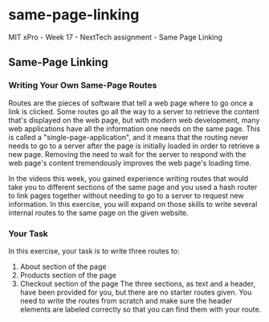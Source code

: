 # same-page-linking
MIT xPro - Week 17 - NextTech assignment - Same Page Linking

## Same-Page Linking

### Writing Your Own Same-Page Routes

Routes are the pieces of software that tell a web page where to go once a link is clicked. Some routes go all the way to a server to retrieve the content that's displayed on the web page, but with modern web development, many web applications have all the information one needs on the same page. This is called a "single-page-application", and it means that the routing never needs to go to a server after the page is initially loaded in order to retrieve a new page. Removing the need to wait for the server to respond with the web page's content tremendously improves the web page's loading time.

In the videos this week, you gained experience writing routes that would take you to different sections of the same page and you used a hash router to link pages together without needing to go to a server to request new information. In this exercise, you will expand on those skills to write several internal routes to the same page on the given website.

### Your Task

In this exercise, your task is to write three routes to:

1) About section of the page
2) Products section of the page
3) Checkout section of the page
The three sections, as text and a header, have been provided for you, but there are no starter routes given. You need to write the routes from scratch and make sure the header elements are labeled correctly so that you can find them with your route.
